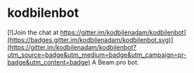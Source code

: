 # kodbilenbot

[![Join the chat at https://gitter.im/kodbilenadam/kodbilenbot](https://badges.gitter.im/kodbilenadam/kodbilenbot.svg)](https://gitter.im/kodbilenadam/kodbilenbot?utm_source=badge&utm_medium=badge&utm_campaign=pr-badge&utm_content=badge)
A Beam.pro bot.
